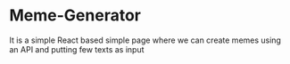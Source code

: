 # Meme-Generator
It is a simple React based simple page where we can create memes using an API and putting few texts as input
